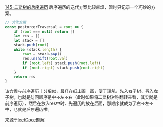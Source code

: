 [145-二叉树的后序遍历](https://leetcode-cn.com/problems/binary-tree-postorder-traversal/)
后序遍历的迭代方案比较麻烦，暂时只记录一个巧妙的方案。
```js
// 大佬方案
const postorderTraversal = root => {
    if (root === null) return []
    let res = []
    let stack = []
    stack.push(root)
    while (stack.length) {
        root = stack.pop()
        res.unshift(root.val)
        if (root.left) stack.push(root.left)
        if (root.right) stack.push(root.right)
    }
    return res
}
```
该方案与前序遍历十分相似，最好在纸上画一画，便于理解。先入右子树、再入左子树，也就是访问顺序是中->左->右（此时如果将二叉树对称翻转来看，其实就是前序遍历），然后在放入res中时，先遍历的放在后面，那顺序就成为了右->左->中，也就是后序遍历啦。

来源于[leetCode题解](https://leetcode-cn.com/problems/binary-tree-postorder-traversal/solution/145er-cha-shu-de-hou-xu-bian-li-javascript-ti-jie-/)
